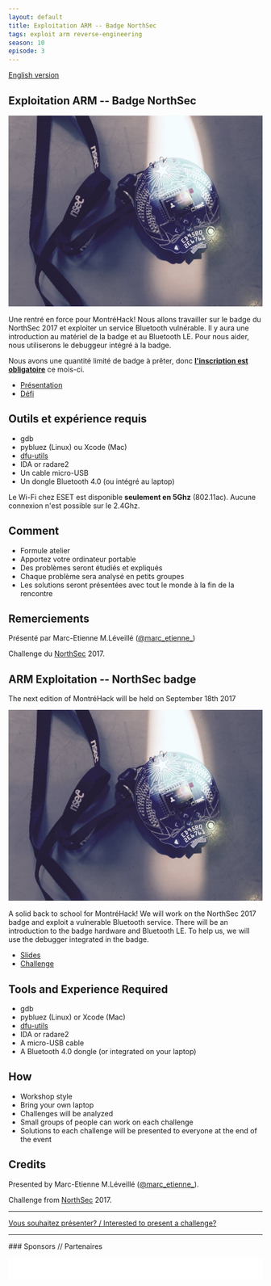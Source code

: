 ```yaml
---
layout: default
title: Exploitation ARM -- Badge NorthSec
tags: exploit arm reverse-engineering
season: 10
episode: 3
---
```


[English version](#english)

## Exploitation ARM -- Badge NorthSec

![NorthSec 2017 badge](/images/17-09_nsec_badge.jpg)

Une rentré en force pour MontréHack! Nous allons travailler sur le badge du
NorthSec 2017 et exploiter un service Bluetooth vulnérable. Il y aura une
introduction au matériel de la badge et au Bluetooth LE. Pour nous aider, nous
utiliserons le debuggeur intégré à la badge.

Nous avons une quantité limité de badge à prêter, donc [**l'inscription est
obligatoire**](https://www.eventbrite.ca/e/montrehack-arm-exploitation-northsec-badge-tickets-37805298666)
ce mois-ci.

* [Présentation](https://goo.gl/ha2mf8)
* [Défi](https://goo.gl/FHrNcX)

## Outils et expérience requis

* gdb
* pybluez (Linux) ou Xcode (Mac)
* [dfu-utils](http://dfu-util.sourceforge.net)
* IDA or radare2
* Un cable micro-USB
* Un dongle Bluetooth 4.0 (ou intégré au laptop)

Le Wi-Fi chez ESET est disponible **seulement en 5Ghz** (802.11ac). Aucune
connexion n'est possible sur le 2.4Ghz.

## Comment

* Formule atelier
* Apportez votre ordinateur portable
* Des problèmes seront étudiés et expliqués
* Chaque problème sera analysé en petits groupes
* Les solutions seront présentées avec tout le monde à la fin de la rencontre

## Remerciements

Présenté par Marc-Etienne M.Léveillé ([@marc\_etienne\_](https://twitter.com/marc_etienne_))

Challenge du [NorthSec](https://nsec.io) 2017.

<a id="english"></a>

## ARM Exploitation -- NorthSec badge

The next edition of MontréHack will be held on September 18th 2017

![NorthSec 2017 badge](/images/17-09_nsec_badge.jpg)

A solid back to school for MontréHack! We will work on the NorthSec 2017 badge
and exploit a vulnerable Bluetooth service. There will be an introduction to the
badge hardware and Bluetooth LE. To help us, we will use the debugger integrated
in the badge.

* [Slides](https://goo.gl/ha2mf8)
* [Challenge](https://goo.gl/FHrNcX)

## Tools and Experience Required

* gdb
* pybluez (Linux) or Xcode (Mac)
* [dfu-utils](http://dfu-util.sourceforge.net)
* IDA or radare2
* A micro-USB cable
* A Bluetooth 4.0 dongle (or integrated on your laptop)

## How

* Workshop style
* Bring your own laptop
* Challenges will be analyzed
* Small groups of people can work on each challenge
* Solutions to each challenge will be presented to everyone at the end of the event

## Credits

Presented by Marc-Etienne M.Léveillé ([@marc\_etienne\_](https://twitter.com/marc_etienne_)).

Challenge from [NorthSec](https://nsec.io) 2017.

<hr/>

[Vous souhaitez présenter? / Interested to present a challenge?](https://github.com/montrehack/montrehack.github.com/wiki/Present-at-Montrehack)

<hr/>
### Sponsors // Partenaires

[![Brasserie Benelux](/images/benelux.png)](http://brasseriebenelux.com/)
